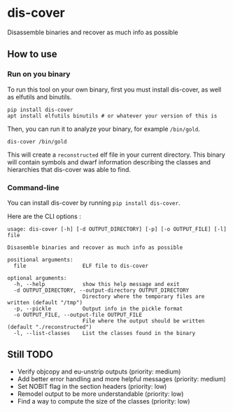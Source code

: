 # dis-cover
Disassemble binaries and recover as much info as possible

## How to use

### Run on you binary

To run this tool on your own binary, first you must install dis-cover, as well as elfutils and binutils.

```
pip install dis-cover
apt install elfutils binutils # or whatever your version of this is
```

Then, you can run it to analyze your binary, for example `/bin/gold`.

```
dis-cover /bin/gold
```

This will create a `reconstructed` elf file in your current directory. This binary will contain symbols and dwarf information describing the classes and hierarchies that dis-cover was able to find.

### Command-line

You can install dis-cover by running `pip install dis-cover`.

Here are the CLI options :

```
usage: dis-cover [-h] [-d OUTPUT_DIRECTORY] [-p] [-o OUTPUT_FILE] [-l] file

Disasemble binaries and recover as much info as possible

positional arguments:
  file                  ELF file to dis-cover

optional arguments:
  -h, --help            show this help message and exit
  -d OUTPUT_DIRECTORY, --output-directory OUTPUT_DIRECTORY
                        Directory where the temporary files are written (default "/tmp")
  -p, --pickle          Output info in the pickle format
  -o OUTPUT_FILE, --output-file OUTPUT_FILE
                        File where the output should be written (default "./reconstructed")
  -l, --list-classes    List the classes found in the binary

```

## Still TODO

- Verify objcopy and eu-unstrip outputs (priority: medium)
- Add better error handling and more helpful messages (priority: medium)
- Set NOBIT flag in the section headers (priority: low)
- Remodel output to be more understandable (priority: low)
- Find a way to compute the size of the classes (priority: low)
